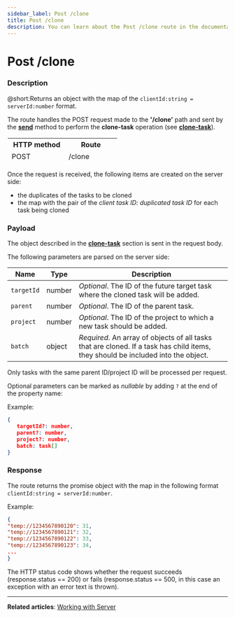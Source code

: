 ```yaml
---
sidebar_label: Post /clone
title: Post /clone
description: You can learn about the Post /clone route in the documentation of the DHTMLX JavaScript To Do List library. Browse developer guides and API reference, try out code examples and live demos, and download a free 30-day evaluation version of DHTMLX To Do List.
---
```


# Post /clone

### Description

@short:Returns an object with the map of the `clientId:string = serverId:number` format.

The route handles the POST request made to the **'/clone'** path and sent by the [**send**](api/rest_api/methods/send_method.md) method to perform the **clone-task** operation (see [**clone-task**](api/methods/addproject_method.md)). 
 

<table style="border: 1px solid white; border-collapse: collapse; width:50%">
<thead style="border: 1px solid white; border-collapse: collapse;">
<th style="width:25%">HTTP method</th>
<th style="width:25%">Route</th>
</thead>
<tbody style="border: 1px solid white; border-collapse: collapse">
<tr>
<td>POST</td>
<td>/clone</td>
</tr>
</tbody>
</table>

Once the request is received, the following items are created on the server side:

- the duplicates of the tasks to be cloned
- the map with the pair of the *client task ID: duplicated task ID* for each task being cloned

### Payload

The object described in the [**clone-task**](api/events/clonetask_event.md) section is sent in the request body.

The following parameters are parsed on the server side:

| Name       | Type        | Description |
| ----------- | ----------- | ----------- |
| `targetId`       |  number   | *Optional*. The ID of the future target task where the cloned task will be added.|
| `parent`       |  number   | *Optional*. The ID of the parent task.|
| `project`       |  number   | *Optional*. The ID of the project to which a new task should be added.|
| `batch`       |  object | *Required*. An array of objects of all tasks that are cloned. If a task has child items, they should be included into the object.|

Only tasks with the same parent ID/project ID will be processed per request. 

Optional parameters can be marked as *nullable* by adding `?` at the end of the property name:

Example:

~~~json
{
   targetId?: number,
   parent?: number,
   project?: number,
   batch: task[]
}
~~~

### Response

The route returns the promise object with the map in the following format `clientId:string = serverId:number`.

Example:

~~~json
{
"temp://1234567890120": 31,
"temp://1234567890121": 32,
"temp://1234567890122": 33,
"temp://1234567890123": 34,
...
}
~~~

The HTTP status code shows whether the request succeeds (response.status == 200) or fails (response.status == 500, in this case an exception with an error text is thrown).

---

**Related articles**: [Working with Server](guides/working_with_server.md)